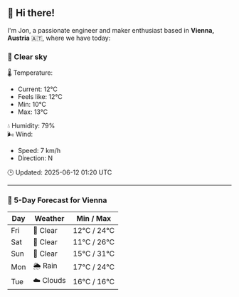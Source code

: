 ## 👋 Hi there!

I'm Jon, a passionate engineer and maker enthusiast based in **Vienna, Austria** 🇦🇹, where we have today:

### 🌙 Clear sky 

🌡️ Temperature: 
* Current: 12°C
* Feels like: 12°C
* Min: 10°C 
* Max: 13°C  

💧 Humidity: 79%  
🌬️ Wind: 
* Speed: 7 km/h 
* Direction: N  

🕒 Updated: 2025-06-12 01:20 UTC

---

### 📅 5-Day Forecast for Vienna

| Day | Weather | Min / Max |
|-----|---------|------------|
| Fri | 🌙 Clear | 12°C / 24°C |
| Sat | 🌙 Clear | 11°C / 26°C |
| Sun | 🌙 Clear | 15°C / 31°C |
| Mon | 🌦️ Rain | 17°C / 24°C |
| Tue | ☁️ Clouds | 16°C / 16°C |
